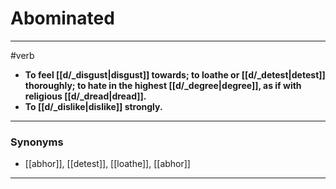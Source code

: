 # Abominated
---
#verb
- **To feel [[d/_disgust|disgust]] towards; to loathe or [[d/_detest|detest]] thoroughly; to hate in the highest [[d/_degree|degree]], as if with religious [[d/_dread|dread]].**
- **To [[d/_dislike|dislike]] strongly.**
---
### Synonyms
- [[abhor]], [[detest]], [[loathe]], [[abhor]]
---
